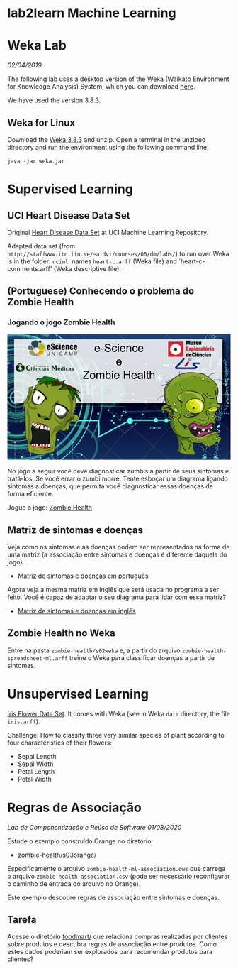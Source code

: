 # lab2learn Machine Learning

# Weka Lab
*02/04/2019*

The following lab uses a desktop version of the [Weka](https://www.cs.waikato.ac.nz/ml/index.html) (Waikato Environment for Knowledge Analysis) System, which you can download [here](https://www.cs.waikato.ac.nz/ml/index.html).

We have used the version 3.8.3.

## Weka for Linux

Download the [Weka 3.8.3](http://prdownloads.sourceforge.net/weka/weka-3-8-3.zip) and unzip. Open a terminal in the unziped directory and run the environment using the following command line:
~~~
java -jar weka.jar
~~~

# Supervised Learning

## UCI Heart Disease Data Set

Original [Heart Disease Data Set](https://archive.ics.uci.edu/ml/datasets/heart+Disease) at UCI Machine Learning Repository.

Adapted data set (from: `http://staffwww.itn.liu.se/~aidvi/courses/06/dm/labs/`) to run over Weka is in the folder: `uciml`, names `heart-c.arff` (Weka file) and `heart-c-comments.arff' (Weka descriptive file).

## (Portuguese) Conhecendo o problema do Zombie Health

### Jogando o jogo Zombie Health

![Zombie Health](zombie-health/s00resources/zombie-health.png)

No jogo a seguir você deve diagnosticar zumbis a partir de seus sintomas e tratá-los. Se você errar o zumbi morre. Tente esboçar um diagrama ligando sintomas a doenças, que permita você diagnosticar essas doenças de forma eficiente.

Jogue o jogo: [Zombie Health](http://santanche.github.io/java2learn/notebooks/pt/c03oo-zombie/s02datasource/s01jogo/index.html)

## Matriz de sintomas e doenças

Veja como os sintomas e as doenças podem ser representados na forma de uma matriz (a associação entre sintomas e doenças é diferente daquela do jogo).

* [Matriz de sintomas e doenças em português](zombie-health/s00resources/zombie-health-challenge-pt.pdf)

Agora veja a mesma matriz em inglês que será usada no programa a ser feito. Você é capaz de adaptar o seu diagrama para lidar com essa matriz?

* [Matriz de sintomas e doenças em inglês](zombie-health/s00resources/zombie-health-challenge-en.pdf)

## Zombie Health no Weka

Entre na pasta `zombie-health/s02weka` e, a partir do arquivo `zombie-health-spreadsheet-ml.arff` treine o Weka para classificar doenças a partir de sintomas.

# Unsupervised Learning

[Iris Flower Data Set](https://archive.ics.uci.edu/ml/datasets/iris). It comes with Weka (see in Weka `data` directory, the file `iris.arff`).

Challenge: How to classify three very similar species of plant according to four characteristics of their flowers:
* Sepal Length
* Sepal Width
* Petal Length
* Petal Width

# Regras de Associação
*Lab de Componentização e Reúso de Software 01/08/2020*

Estude o exemplo construído Orange no diretório:
* [zombie-health/s03orange/](zombie-health/s03orange/)

Especificamente o arquivo `zombie-health-ml-association.ows` que carrega o arquivo `zombie-health-association.csv` (pode ser necessário reconfigurar o caminho de entrada do arquivo no Orange).

Este exemplo descobre regras de associação entre sintomas e doenças.

## Tarefa

Acesse o diretório [foodmart/](foodmart/) que relaciona compras realizadas por clientes sobre produtos e descubra regras de associação entre produtos. Como estes dados poderiam ser explorados para recomendar produtos para clientes?